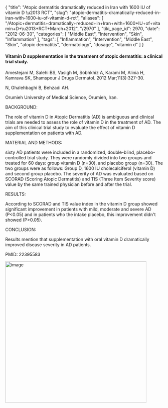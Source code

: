 {
    "title": "Atopic dermatitis dramatically reduced in Iran with 1600 IU of vitamin D \u2013 RCT",
    "slug": "atopic-dermatitis-dramatically-reduced-in-iran-with-1600-iu-of-vitamin-d-rct",
    "aliases": [
        "/Atopic+dermatitis+dramatically+reduced+in+Iran+with+1600+IU+of+vitamin+D+\u2013+RCT+March+2012",
        "/2970"
    ],
    "tiki_page_id": 2970,
    "date": "2012-06-30",
    "categories": [
        "Middle East",
        "Intervention",
        "Skin",
        "Inflammation"
    ],
    "tags": [
        "Inflammation",
        "Intervention",
        "Middle East",
        "Skin",
        "atopic dermatitis",
        "dermatology",
        "dosage",
        "vitamin d"
    ]
}


#### Vitamin D supplementation in the treatment of atopic dermatitis: a clinical trial study.

Amestejani M, Salehi BS, Vasigh M, Sobhkhiz A, Karami M, Alinia H, Kamrava SK, Shamspour J Drugs Dermatol. 2012 Mar;11(3):327-30.

N, Ghalehbaghi B, Behzadi AH.

Orumieh University of Medical Science, Orumieh, Iran.

BACKGROUND:

The role of vitamin D in Atopic Dermatitis (AD) is ambiguous and clinical trials are needed to assess the role of vitamin D in the treatment of AD. The aim of this clinical trial study to evaluate the effect of vitamin D supplementation on patients with AD.

MATERIAL AND METHODS:

sixty AD patients were included in a randomized, double-blind, placebo-controlled trial study. They were randomly divided into two groups and treated for 60 days: group vitamin D (n=30), and placebo group (n=30). The two groups were as follows: Group D, 1600 IU cholecalciferol (vitamin D) and second group placebo. The severity of AD was evaluated based on SCORAD (Scoring Atopic Dermatitis) and TIS (Three Item Severity score) value by the same trained physician before and after the trial.

RESULTS:

According to SCORAD and TIS value index in the vitamin D group showed significant improvement in patients with mild, moderate and severe AD (P<0.05) and in patients who the intake placebo, this improvement didn't showed (P>0.05).

CONCLUSION:

Results mention that supplementation with oral vitamin D dramatically improved disease severity in AD patients.

PMID: 22395583

<img src="https://d378j1rmrlek7x.cloudfront.net/attachments/jpeg/atopic.jpg" alt="image" width="450">